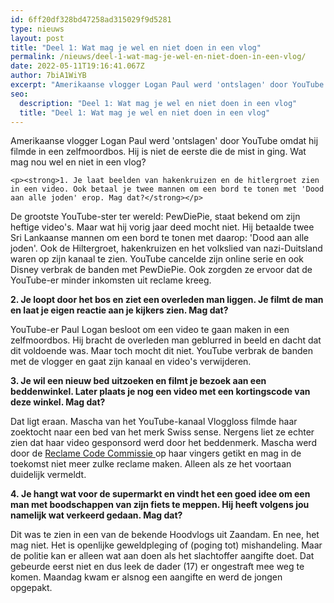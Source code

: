 ```yaml
---
id: 6ff20df328bd47258ad315029f9d5281
type: nieuws
layout: post
title: "Deel 1: Wat mag je wel en niet doen in een vlog"
permalink: /nieuws/deel-1-wat-mag-je-wel-en-niet-doen-in-een-vlog/
date: 2022-05-11T19:16:41.067Z
author: 7biA1WiYB
excerpt: "Amerikaanse vlogger Logan Paul werd 'ontslagen' door YouTube omdat hij filmde in een zelfmoordbos. Hij is niet de eerste die de mist in ging. Wat mag nou wel en niet in een vlog?  "
seo:
  description: "Deel 1: Wat mag je wel en niet doen in een vlog"
  title: "Deel 1: Wat mag je wel en niet doen in een vlog"
---
```

Amerikaanse vlogger Logan Paul werd 'ontslagen' door YouTube omdat hij filmde in een zelfmoordbos. Hij is niet de eerste die de mist in ging. Wat mag nou wel en niet in een vlog?  

    <p><strong>1. Je laat beelden van hakenkruizen en de hitlergroet zien in een video. Ook betaal je twee mannen om een bord te tonen met 'Dood aan alle joden' erop. Mag dat?</strong></p>
<p>De grootste YouTube-ster ter wereld: PewDiePie, staat bekend om zijn heftige video's. Maar wat hij vorig jaar deed mocht niet. Hij betaalde twee Sri Lankaanse mannen om een bord te tonen met daarop: 'Dood aan alle joden'. Ook de Hiltergroet, hakenkruizen en het volkslied van nazi-Duitsland waren op zijn kanaal te zien. YouTube cancelde zijn online serie en ook Disney verbrak de banden met PewDiePie. Ook zorgden ze ervoor dat de YouTube-er minder inkomsten uit reclame kreeg. </p>
<p><strong>2. Je loopt door het bos en ziet een overleden man liggen. Je filmt de man en laat je eigen reactie aan je kijkers zien. Mag dat?</strong></p>
<p>YouTube-er Paul Logan besloot om een video te gaan maken in een zelfmoordbos. Hij bracht de overleden man geblurred in beeld en dacht dat dit voldoende was. Maar toch mocht dit niet. YouTube verbrak de banden met de vlogger en gaat zijn kanaal en video's verwijderen. </p>
<p><strong>3. Je wil een nieuw bed uitzoeken en filmt je bezoek aan een beddenwinkel. Later plaats je nog een video met een kortingscode van deze winkel. Mag dat?</strong></p>
<p>Dat ligt eraan. Mascha van het YouTube-kanaal Vloggloss filmde haar zoektocht naar een bed van het merk Swiss sense. Nergens liet ze echter zien dat haar video gesponsord werd door het beddenmerk. Mascha werd door de <a href="https://www.reclamecode.nl" target="_blank">Reclame Code Commissie </a>op haar vingers getikt en mag in de toekomst niet meer zulke reclame maken. Alleen als ze het voortaan duidelijk vermeldt.</p>
<p><strong>4. Je hangt wat voor de supermarkt en vindt het een goed idee om een man met boodschappen van zijn fiets te meppen. Hij heeft volgens jou namelijk wat verkeerd gedaan. Mag dat? </strong></p>
<p>Dit was te zien in een van de bekende Hoodvlogs uit Zaandam. En nee, het mag niet. Het is openlijke geweldpleging of (poging tot) mishandeling. Maar de politie kan er alleen wat aan doen als het slachtoffer aangifte doet. Dat gebeurde eerst niet en dus leek de dader (17) er ongestraft mee weg te komen. Maandag kwam er alsnog een aangifte en werd de jongen opgepakt. </p>  

